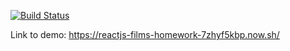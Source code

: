 [![Build Status](https://travis-ci.com/gagarin880120/reactjs-films-homework.svg?branch=part1)](https://travis-ci.com/gagarin880120/reactjs-films-homework)

Link to demo: https://reactjs-films-homework-7zhyf5kbp.now.sh/
